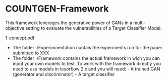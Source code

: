 # COUNTGEN-Framework
This framework leverages the generative power of GANs in a multi-objective setting to evaluate the vulnerabilities of a Target Classifier Model.

[1-concept.pdf](https://github.com/alejandrobarredo/COUNTGEN-Framework/files/7299119/1-concept.pdf)

- The folder ./Experimnentation contais the experiments run for the paper submitted to XXX
- The folder ./Framework contains the actual framework in wich you can input your own models to test.
      To work with the framework directly you need to use models in tesorflow 2.x and you will need:
          - A trained GAN (generator and discriminator)
          - A target classifier
